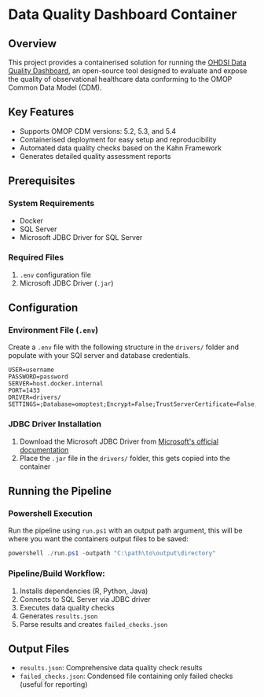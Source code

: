 # Data Quality Dashboard Container

## Overview

This project provides a containerised solution for running the [OHDSI Data Quality Dashboard](https://github.com/OHDSI/DataQualityDashboard), an open-source tool designed to evaluate and expose the quality of observational healthcare data conforming to the OMOP Common Data Model (CDM).

## Key Features

- Supports OMOP CDM versions: 5.2, 5.3, and 5.4
- Containerised deployment for easy setup and reproducibility
- Automated data quality checks based on the Kahn Framework
- Generates detailed quality assessment reports

## Prerequisites

### System Requirements
- Docker
- SQL Server
- Microsoft JDBC Driver for SQL Server

### Required Files
1. `.env` configuration file
2. Microsoft JDBC Driver (`.jar`)

## Configuration

### Environment File (`.env`)

Create a `.env` file with the following structure in the `drivers/` folder and populate with your SQl server and database credentials.

```env
USER=username
PASSWORD=password
SERVER=host.docker.internal
PORT=1433
DRIVER=drivers/
SETTINGS=;Database=omoptest;Encrypt=False;TrustServerCertificate=False;
```

### JDBC Driver Installation

1. Download the Microsoft JDBC Driver from [Microsoft's official documentation](https://learn.microsoft.com/en-us/sql/connect/jdbc/download-microsoft-jdbc-driver-for-sql-server?view=sql-server-ver16)
2. Place the `.jar` file in the `drivers/` folder, this gets copied into the container

## Running the Pipeline

### Powershell Execution

Run the pipeline using `run.ps1` with an output path argument, this will be where you want the containers output files to be saved:

```powershell
powershell ./run.ps1 -outpath "C:\path\to\output\directory"
```

### Pipeline/Build Workflow:

1. Installs dependencies (R, Python, Java)
2. Connects to SQL Server via JDBC driver
3. Executes data quality checks
4. Generates `results.json`
5. Parse results and creates `failed_checks.json`

## Output Files

- `results.json`: Comprehensive data quality check results
- `failed_checks.json`: Condensed file containing only failed checks (useful for reporting)
